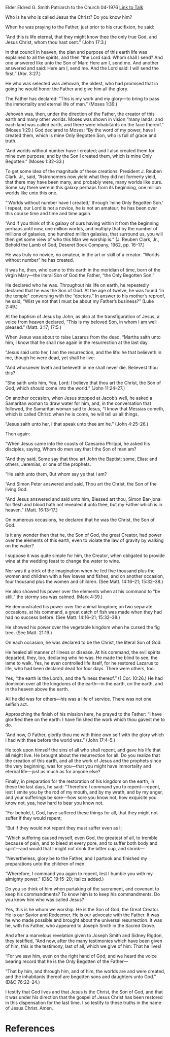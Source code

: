 Elder Eldred G. Smith
Patriarch to the Church
04-1976
[Link to Talk](https://www.churchofjesuschrist.org/study/general-conference/1976/04/who-is-jesus?lang=eng)

Who is he who is called Jesus the Christ? Do you know him?

When he was praying to the Father, just prior to his crucifixion, he said:

“And this is life eternal, that they might know thee the only true God, and Jesus Christ, whom thou hast sent.” (John 17:3.)

In that council in heaven, the plan and purpose of this earth life was explained to all the spirits, and then “the Lord said: Whom shall I send? And one answered like unto the Son of Man: Here am I, send me. And another answered and said: Here am I, send me. And the Lord said: I will send the first.” (Abr. 3:27.)

He who was selected was Jehovah, the oldest, who had promised that in going he would honor the Father and give him all the glory.

The Father has declared: “This is my work and my glory—to bring to pass the immortality and eternal life of man.” (Moses 1:39.)

Jehovah was, then, under the direction of the Father, the creator of this earth and many other worlds. Moses was shown in vision “many lands; and each land was called earth, and there were inhabitants on the face thereof.” (Moses 1:29.) God declared to Moses; “By the word of my power, have I created them, which is mine Only Begotten Son, who is full of grace and truth.

“And worlds without number have I created; and I also created them for mine own purpose; and by the Son I created them, which is mine Only Begotten.” (Moses 1:32–33.)

To get some idea of the magnitude of these creations: President J. Reuben Clark, Jr., said, “Astronomers now yield what they did not formerly yield, that there may have been many, and probably were, many worlds like ours. Some say there were in this galaxy perhaps from its beginning, one million worlds like unto this one.

“‘Worlds without number have I created,’ through ‘mine Only Begotten Son.’ I repeat, our Lord is not a novice, he is not an amateur; he has been over this course time and time and time again.

“And if you think of this galaxy of ours having within it from the beginning perhaps until now, one million worlds, and multiply that by the number of millions of galaxies, one hundred million galaxies, that surround us, you will then get some view of who this Man we worship is.” (J. Reuben Clark, Jr., Behold the Lamb of God, Deseret Book Company, 1962, pp. 16–17.)



He was truly no novice, no amateur, in the art or skill of a creator. “Worlds without number” he has created.

It was he, then, who came to this earth in the meridian of time, born of the virgin Mary—the literal Son of God the Father, “the Only Begotten Son.”

He declared who he was. Throughout his life on earth, he repeatedly declared that he was the Son of God. At the age of twelve, he was found “in the temple” conversing with the “doctors.” In answer to his mother’s reproof, he said, “Wist ye not that I must be about my Father’s business?” (Luke 2:49.)

At the baptism of Jesus by John, as also at the transfiguration of Jesus, a voice from heaven declared, “This is my beloved Son, in whom I am well pleased.” (Matt. 3:17; 17:5.)

When Jesus was about to raise Lazarus from the dead, “Martha saith unto him, I know that he shall rise again in the resurrection at the last day.

“Jesus said unto her, I am the resurrection, and the life: he that believeth in me, though he were dead, yet shall he live:

“And whosoever liveth and believeth in me shall never die. Believest thou this?

“She saith unto him, Yea, Lord: I believe that thou art the Christ, the Son of God, which should come into the world.” (John 11:24–27.)

On another occasion, when Jesus stopped at Jacob’s well, he asked a Samaritan woman to draw water for him, and, in the conversation that followed, the Samaritan woman said to Jesus, “I know that Messias cometh, which is called Christ: when he is come, he will tell us all things.

“Jesus saith unto her, I that speak unto thee am he.” (John 4:25–26.)

Then again:

“When Jesus came into the coasts of Caesarea Philippi, he asked his disciples, saying, Whom do men say that I the Son of man am?

“And they said, Some say that thou art John the Baptist: some, Elias: and others, Jeremias, or one of the prophets.

“He saith unto them, But whom say ye that I am?

“And Simon Peter answered and said, Thou art the Christ, the Son of the living God.

“And Jesus answered and said unto him, Blessed art thou, Simon Bar-jona: for flesh and blood hath not revealed it unto thee, but my Father which is in heaven.” (Matt. 16:13–17.)

On numerous occasions, he declared that he was the Christ, the Son of God.

Is it any wonder then that he, the Son of God, the great Creator, had power over the elements of this earth, even to violate the law of gravity by walking on the water?

I suppose it was quite simple for him, the Creator, when obligated to provide wine at the wedding feast to change the water to wine.

Nor was it a trick of the imagination when he fed five thousand plus the women and children with a few loaves and fishes, and on another occasion, four thousand plus the women and children. (See Matt. 14:16–21; 15:32–38.)

He also showed his power over the elements when at his command to “be still,” the stormy sea was calmed. (Mark 4:39.)

He demonstrated his power over the animal kingdom; on two separate occasions, at his command, a great catch of fish was made when they had had no success before. (See Matt. 14:16–21; 15:32–38.)

He showed his power over the vegetable kingdom when he cursed the fig tree. (See Matt. 21:19.)

On each occasion, he was declared to be the Christ, the literal Son of God.

He healed all manner of illness or disease. At his command, the evil spirits departed, they, too, declaring who he was. He made the blind to see, the lame to walk. Yes, he even controlled life itself, for he restored Lazarus to life, who had been declared dead for four days. There were others, too.

Yes, “the earth is the Lord’s, and the fulness thereof.” (1 Cor. 10:26.) He had dominion over all the kingdoms of the earth—in the earth, on the earth, and in the heaven above the earth.

All he did was for others—his was a life of service. There was not one selfish act.

Approaching the finish of his mission here, he prayed to the Father: “I have glorified thee on the earth: I have finished the work which thou gavest me to do.

“And now, O Father, glorify thou me with thine own self with the glory which I had with thee before the world was.” (John 17:4–5.)

He took upon himself the sins of all who shall repent, and gave his life that all might live. He brought about the resurrection for all. Do you realize that the creation of this earth, and all the work of Jesus and the prophets since the very beginning, was for you—that you might have immortality and eternal life—just as much as for anyone else?

Finally, in preparation for the restoration of his kingdom on the earth, in these the last days, he said: “Therefore I command you to repent—repent, lest I smite you by the rod of my mouth, and by my wrath, and by my anger, and your sufferings be sore—how sore you know not, how exquisite you know not, yea, how hard to bear you know not.

“For behold, I, God, have suffered these things for all, that they might not suffer if they would repent;

“But if they would not repent they must suffer even as I;

“Which suffering caused myself, even God, the greatest of all, to tremble because of pain, and to bleed at every pore, and to suffer both body and spirit—and would that I might not drink the bitter cup, and shrink—

“Nevertheless, glory be to the Father, and I partook and finished my preparations unto the children of men.

“Wherefore, I command you again to repent, lest I humble you with my almighty power.” (D&C 19:15–20; italics added.)

Do you so think of him when partaking of the sacrament, and covenant to keep his commandments? To know him is to keep his commandments. Do you know him who was called Jesus?

Yes, this is he whom we worship. He is the Son of God; the Great Creator. He is our Savior and Redeemer. He is our advocate with the Father. It was he who made possible and brought about the universal resurrection. It was he, with his Father, who appeared to Joseph Smith in the Sacred Grove.

And after a marvelous revelation given to Joseph Smith and Sidney Rigdon, they testified, “And now, after the many testimonies which have been given of him, this is the testimony, last of all, which we give of him: That he lives!

“For we saw him, even on the right hand of God; and we heard the voice bearing record that he is the Only Begotten of the Father—

“That by him, and through him, and of him, the worlds are and were created, and the inhabitants thereof are begotten sons and daughters unto God.” (D&C 76:22–24.)

I testify that God lives and that Jesus is the Christ, the Son of God, and that it was under his direction that the gospel of Jesus Christ has been restored in this dispensation for the last time. I so testify to these truths in the name of Jesus Christ. Amen.

# References

